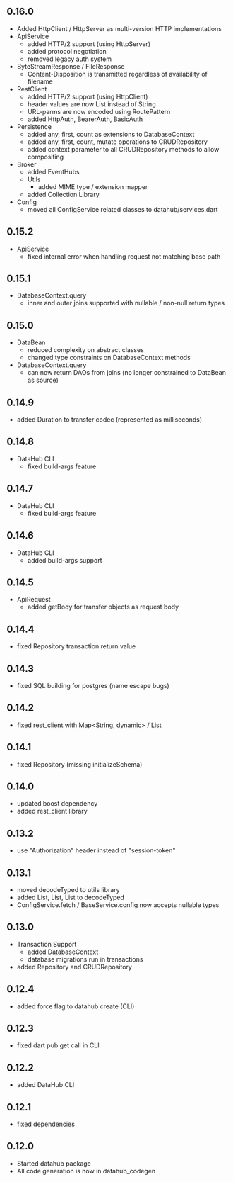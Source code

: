 ## 0.16.0
- Added HttpClient / HttpServer as multi-version HTTP implementations
- ApiService
  - added HTTP/2 support (using HttpServer)
  - added protocol negotiation
  - removed legacy auth system
- ByteStreamResponse / FileResponse
  - Content-Disposition is transmitted regardless of availability of filename
- RestClient
  - added HTTP/2 support (using HttpClient)
  - header values are now List<String> instead of String
  - URL-parms are now encoded using RoutePattern
  - added HttpAuth, BearerAuth, BasicAuth
- Persistence
  - added any, first, count as extensions to DatabaseContext
  - added any, first, count, mutate operations to CRUDRepository
  - added context parameter to all CRUDRepository methods to allow compositing
- Broker
  - added EventHubs
  - Utils
    - added MIME type / extension mapper
  - added Collection Library
- Config
  - moved all ConfigService related classes to datahub/services.dart

## 0.15.2
- ApiService
  - fixed internal error when handling request not matching base path

## 0.15.1
- DatabaseContext.query
  - inner and outer joins supported with nullable / non-null return types

## 0.15.0
- DataBean
  - reduced complexity on abstract classes
  - changed type constraints on DatabaseContext methods
- DatabaseContext.query
  - can now return DAOs from joins (no longer constrained to DataBean as source)

## 0.14.9
- added Duration to transfer codec (represented as milliseconds)

## 0.14.8
- DataHub CLI
  - fixed build-args feature

## 0.14.7
- DataHub CLI
  - fixed build-args feature

## 0.14.6
- DataHub CLI
  - added build-args support

## 0.14.5
- ApiRequest
  - added getBody for transfer objects as request body

## 0.14.4
- fixed Repository transaction return value

## 0.14.3
- fixed SQL building for postgres (name escape bugs)

## 0.14.2
- fixed rest_client with Map<String, dynamic> / List

## 0.14.1
- fixed Repository (missing initializeSchema)

## 0.14.0
- updated boost dependency
- added rest_client library

## 0.13.2
- use "Authorization" header instead of "session-token"

## 0.13.1
- moved decodeTyped to utils library
- added List<String>, List<int>, List<double> to decodeTyped
- ConfigService.fetch / BaseService.config now accepts nullable types

## 0.13.0
- Transaction Support
  - added DatabaseContext
  - database migrations run in transactions
- added Repository and CRUDRepository

## 0.12.4
- added force flag to datahub create (CLI)

## 0.12.3
- fixed dart pub get call in CLI

## 0.12.2
- added DataHub CLI

## 0.12.1
- fixed dependencies

## 0.12.0
- Started datahub package
- All code generation is now in datahub_codegen